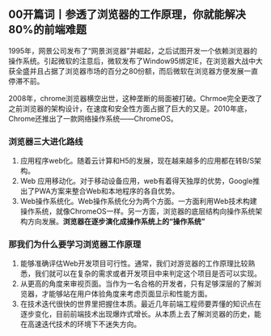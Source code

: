 ## 00开篇词丨参透了浏览器的工作原理，你就能解决80%的前端难题
1995年，网景公司发布了“网景浏览器”并崛起，之后试图开发一个依赖浏览器的操作系统。引起微软的注意后，微软发布了Window95绑定IE，在浏览器大战中大获全盛并且占据了浏览器市场的百分之80份额，而后微软在浏览器方便发展一直停滞不前。

2008年，chrome浏览器横空出世，这种垄断的局面被打破。Chrmoe完全更改了之前浏览器的架构设计，在速度和安全性方面占据了巨大的又是。2010年底，Chrome还推出了一款网络操作系统——ChromeOS。

### 浏览器三大进化路线

1. 应用程序web化。随着云计算和H5的发展，现在越来越多的应用都在转B/S架构。
2. Web 应用移动化。对于移动设备应用，web有着得天独厚的优势，Google推出了PWA方案来整合Web和本地程序的各自优势。
3. Web操作系统化。Web操作系统化分为两个方面。一方面利用Web技术构建操作系统，就像ChromeOS一样。另一方面，浏览器的底层结构向操作系统架构方向发展。**浏览器在逐步演化成操作系统上的“操作系统”**

### 那我们为什么要学习浏览器工作原理
1. 能够准确评估Web开发项目可行性。通常，我们对游览器的工作原理比较熟悉，我们就可以在复杂的需求或者开发项目中来判定这个项目是否可以实现。
2. 从更高的角度来审视页面。当作为一名合格的开发者，只有足够深层的了解浏览器，才能够站在用户体验角度来考虑页面显示和性能方面。
3. 在技术迭代很快的世界里把握住本质。最近几年前端工程师要弄懂的知识点在逐步变化，目前前端技术出现爆炸式增长。从本质上去了解浏览器的历史，能在高速迭代技术的环境下不迷失方向。